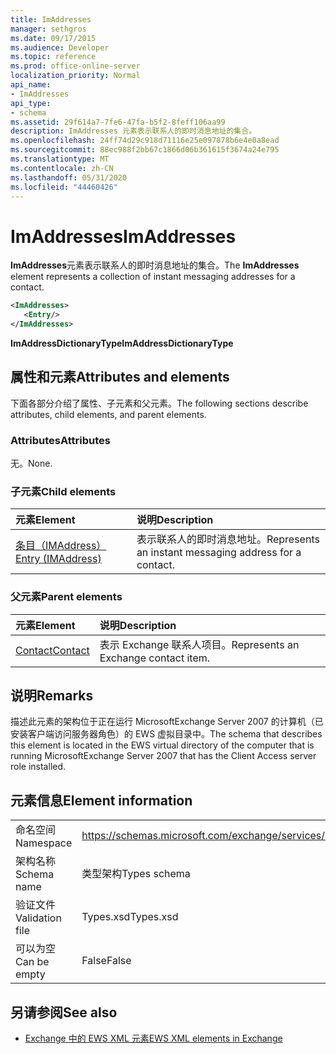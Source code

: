 ```yaml
---
title: ImAddresses
manager: sethgros
ms.date: 09/17/2015
ms.audience: Developer
ms.topic: reference
ms.prod: office-online-server
localization_priority: Normal
api_name:
- ImAddresses
api_type:
- schema
ms.assetid: 29f614a7-7fe6-47fa-b5f2-8feff106aa99
description: ImAddresses 元素表示联系人的即时消息地址的集合。
ms.openlocfilehash: 24ff74d29c918d71116e25e097878b6e4e0a8ead
ms.sourcegitcommit: 88ec988f2bb67c1866d06b361615f3674a24e795
ms.translationtype: MT
ms.contentlocale: zh-CN
ms.lasthandoff: 05/31/2020
ms.locfileid: "44460426"
---
```

# <a name="imaddresses"></a><span data-ttu-id="8a097-103">ImAddresses</span><span class="sxs-lookup"><span data-stu-id="8a097-103">ImAddresses</span></span>

<span data-ttu-id="8a097-104">**ImAddresses**元素表示联系人的即时消息地址的集合。</span><span class="sxs-lookup"><span data-stu-id="8a097-104">The **ImAddresses** element represents a collection of instant messaging addresses for a contact.</span></span> 
  
```xml
<ImAddresses>
   <Entry/>
</ImAddresses>
```

 <span data-ttu-id="8a097-105">**ImAddressDictionaryType**</span><span class="sxs-lookup"><span data-stu-id="8a097-105">**ImAddressDictionaryType**</span></span>
## <a name="attributes-and-elements"></a><span data-ttu-id="8a097-106">属性和元素</span><span class="sxs-lookup"><span data-stu-id="8a097-106">Attributes and elements</span></span>

<span data-ttu-id="8a097-107">下面各部分介绍了属性、子元素和父元素。</span><span class="sxs-lookup"><span data-stu-id="8a097-107">The following sections describe attributes, child elements, and parent elements.</span></span>
  
### <a name="attributes"></a><span data-ttu-id="8a097-108">Attributes</span><span class="sxs-lookup"><span data-stu-id="8a097-108">Attributes</span></span>

<span data-ttu-id="8a097-109">无。</span><span class="sxs-lookup"><span data-stu-id="8a097-109">None.</span></span>
  
### <a name="child-elements"></a><span data-ttu-id="8a097-110">子元素</span><span class="sxs-lookup"><span data-stu-id="8a097-110">Child elements</span></span>

|<span data-ttu-id="8a097-111">**元素**</span><span class="sxs-lookup"><span data-stu-id="8a097-111">**Element**</span></span>|<span data-ttu-id="8a097-112">**说明**</span><span class="sxs-lookup"><span data-stu-id="8a097-112">**Description**</span></span>|
|:-----|:-----|
|[<span data-ttu-id="8a097-113">条目（IMAddress）</span><span class="sxs-lookup"><span data-stu-id="8a097-113">Entry (IMAddress)</span></span>](entry-imaddress.md) <br/> |<span data-ttu-id="8a097-114">表示联系人的即时消息地址。</span><span class="sxs-lookup"><span data-stu-id="8a097-114">Represents an instant messaging address for a contact.</span></span>  <br/> |
   
### <a name="parent-elements"></a><span data-ttu-id="8a097-115">父元素</span><span class="sxs-lookup"><span data-stu-id="8a097-115">Parent elements</span></span>

|<span data-ttu-id="8a097-116">**元素**</span><span class="sxs-lookup"><span data-stu-id="8a097-116">**Element**</span></span>|<span data-ttu-id="8a097-117">**说明**</span><span class="sxs-lookup"><span data-stu-id="8a097-117">**Description**</span></span>|
|:-----|:-----|
|[<span data-ttu-id="8a097-118">Contact</span><span class="sxs-lookup"><span data-stu-id="8a097-118">Contact</span></span>](contact.md) <br/> |<span data-ttu-id="8a097-119">表示 Exchange 联系人项目。</span><span class="sxs-lookup"><span data-stu-id="8a097-119">Represents an Exchange contact item.</span></span>  <br/> |
   
## <a name="remarks"></a><span data-ttu-id="8a097-120">说明</span><span class="sxs-lookup"><span data-stu-id="8a097-120">Remarks</span></span>

<span data-ttu-id="8a097-121">描述此元素的架构位于正在运行 MicrosoftExchange Server 2007 的计算机（已安装客户端访问服务器角色）的 EWS 虚拟目录中。</span><span class="sxs-lookup"><span data-stu-id="8a097-121">The schema that describes this element is located in the EWS virtual directory of the computer that is running MicrosoftExchange Server 2007 that has the Client Access server role installed.</span></span>
  
## <a name="element-information"></a><span data-ttu-id="8a097-122">元素信息</span><span class="sxs-lookup"><span data-stu-id="8a097-122">Element information</span></span>

|||
|:-----|:-----|
|<span data-ttu-id="8a097-123">命名空间</span><span class="sxs-lookup"><span data-stu-id="8a097-123">Namespace</span></span>  <br/> |https://schemas.microsoft.com/exchange/services/2006/types  <br/> |
|<span data-ttu-id="8a097-124">架构名称</span><span class="sxs-lookup"><span data-stu-id="8a097-124">Schema name</span></span>  <br/> |<span data-ttu-id="8a097-125">类型架构</span><span class="sxs-lookup"><span data-stu-id="8a097-125">Types schema</span></span>  <br/> |
|<span data-ttu-id="8a097-126">验证文件</span><span class="sxs-lookup"><span data-stu-id="8a097-126">Validation file</span></span>  <br/> |<span data-ttu-id="8a097-127">Types.xsd</span><span class="sxs-lookup"><span data-stu-id="8a097-127">Types.xsd</span></span>  <br/> |
|<span data-ttu-id="8a097-128">可以为空</span><span class="sxs-lookup"><span data-stu-id="8a097-128">Can be empty</span></span>  <br/> |<span data-ttu-id="8a097-129">False</span><span class="sxs-lookup"><span data-stu-id="8a097-129">False</span></span>  <br/> |
   
## <a name="see-also"></a><span data-ttu-id="8a097-130">另请参阅</span><span class="sxs-lookup"><span data-stu-id="8a097-130">See also</span></span>



- [<span data-ttu-id="8a097-131">Exchange 中的 EWS XML 元素</span><span class="sxs-lookup"><span data-stu-id="8a097-131">EWS XML elements in Exchange</span></span>](ews-xml-elements-in-exchange.md)

